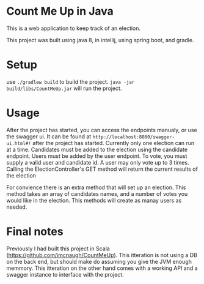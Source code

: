 # Count Me Up in Java

This is a web application to keep track of an election.

This project was built using java 8, in intellij, using spring boot, and gradle. 

# Setup
use `./gradlew build` to build the project.
`java -jar build/libs/CountMeUp.jar` will run the project.

# Usage
After the project has started, you can access the endpoints manualy, or use the swagger ui. It can be found at `http://localhost:8080/swagger-ui.html#!` after the project has started.
Currently only one election can run at a time. 
Candidates must be added to the election using the candidate endpoint.
Users must be added by the user endpoint.
To vote, you must supply a valid user and candidate id.
A user may only vote up to 3 times.
Calling the ElectionController's GET method will return the current results of the election

For convience there is an extra method that will set up an election. This method takes an array of candidates names, and a number of votes you would like in the election. This methods will create as manay users as needed.

# Final notes
Previously I had built this project in Scala (https://github.com/imcnaugh/CountMeUp). This itteration is not using a DB on the back end, but should make do assuming you give the JVM enough memmory. This itteration on the other hand comes with a working API and a swagger instance to interface with the project.
